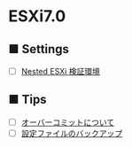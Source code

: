 # ESXi7.0
## ■ Settings
- [ ] [Nested ESXi 検証環境](nested_esxi)
## ■ Tips
- [ ] [オーバーコミットについて]()
- [ ] [設定ファイルのバックアップ](https://github.com/thetaru/memorandum/tree/master/Hypervisor/VMware/Esxi/ESXi7.0/backup_conf)
